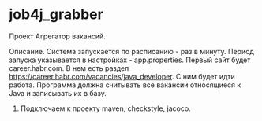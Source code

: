 # job4j_grabber
Проект Агрегатор вакансий.

Описание.
Система запускается по расписанию - раз в минуту. Период запуска указывается в настройках - app.properties.
Первый сайт будет career.habr.com. В нем есть раздел https://career.habr.com/vacancies/java_developer.
С ним будет идти работа. Программа должна считывать все вакансии относящиеся к Java и записывать их в базу.

1. Подключаем к проекту maven, checkstyle, jacoco.